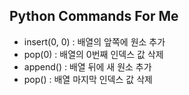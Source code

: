 ## Python Commands For Me

- insert(0, 0) : 배열의 앞쪽에 원소 추가
- pop(0) : 배열의 0번째 인덱스 값 삭제
- append() : 배열 뒤에 새 원소 추가
- pop() : 배열 마지막 인덱스 값 삭제